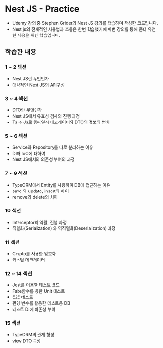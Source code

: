 # Nest JS - Practice
* Udemy 강의 중 Stephen Grider의 Nest JS 강의를 학습하며 작성한 코드입니다.
* Nest js의 전체적인 사용법과 흐름은 한번 학습했기에 이번 강의를 통해 좀더 유연한 사용을 위한 학습입니다.

## 학습한 내용

### 1 ~ 2 섹션
* Nest JS란 무엇인가
* 대략적인 Nest JS의 API구성

### 3 ~ 4 섹션
* DTO란 무엇인가
* Nest JS에서 유효성 검사의 진행 과정
* Ts -> Js로 컴파일시 데코레이터와 DTO의 정보의 변화

### 5 ~ 6 섹션
* Service와 Repository를 따로 분리하는 이유
* DI와 IoC에 대하여
* Nest JS에서의 의존성 부여의 과정

### 7 ~ 9 섹션
* TypeORM에서 Entity를 사용하여 DB에 접근하는 이유
* save 와 update, insert의 차이
* remove와 delete의 차이

### 10 섹션
* Interceptor의 역활, 진행 과정
* 직렬화(Serialization) 와 역직렬화(Deserialization) 과정

### 11 섹션
* Crypto를 사용한 암호화
* 커스텀 데코레이터

### 12 ~ 14 섹션
* Jest를 이용한 테스트 코드
* Fake함수를 통한 Unit 테스트
* E2E 테스트
* 환경 변수를 활용한 테스트용 DB
* 테스트 DI에 의존성 부여

### 15 섹션
* TypeORM의 관계 형성
* view DTO 구성